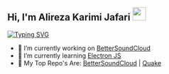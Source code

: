 <h2 align="left">Hi, I'm Alireza Karimi Jafari <img src="https://raw.githubusercontent.com/MartinHeinz/MartinHeinz/master/wave.gif" width="30px"></h2> 

[![Typing SVG](https://readme-typing-svg.demolab.com?font=Inter&size=35&duration=2000&pause=1000&color=7EFF81&center=true&vCenter=true&lines=Python;Front-End+Developer;Node.JS;Flask)](https://git.io/typing-svg)


- 🔭 I’m currently working on <a href="https://github.com/AlirezaKJ/BetterSoundCloud">BetterSoundCloud</a>
- 🌱 I’m currently learning <a href="https://www.electronjs.org/"> Electron JS </a>
- 🥇 My Top Repo's Are: <a href="https://github.com/AlirezaKJ/BetterSoundCloud">BetterSoundCloud</a> | <a href="https://github.com/AlirezaKJ/Quake"> Quake </a>
